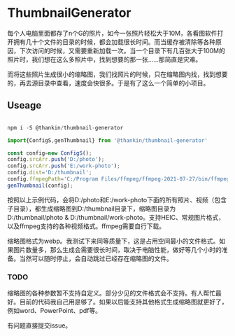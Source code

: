 # ThumbnailGenerator

每个人电脑里面都存了n个G的照片，如今一张照片轻松大于10M，各看图软件打开拥有几十个文件的目录的时候，都会加载很长时间。而当缓存被清除等各种原因，下次访问的时候，又需要重新加载一次。当一个目录下有几百张大于100M的照片时，我们想在这么多照片中，找到想要的那一张……那简直是灾难。

而将这些照片生成很小的缩略图，我们找照片的时候，只在缩略图内找，找到想要的，再去源目录中查看，速度会快很多。于是有了这么一个简单的小项目。

## Useage

```javascript

npm i -S @thankin/thumbnail-generator

import{ConfigS,genThumbnail} from '@thankin/thumbnail-generator'

const config=new ConfigS();
config.srcArr.push('D:/photo');
config.srcArr.push('E:/work-photo');
config.dist='D:/thumbnail';
config.ffmpegPath='C:/Program Files/ffmpeg/ffmpeg-2021-07-27/bin/ffmpeg.exe';
genThumbnail(config);
```

按照以上示例代码，会将D:/photo和E:/work-photo下面的所有照片、视频（包含子目录），都生成缩略图到D:/thumbnail目录下，缩略图目录为D:/thumbnail/photo & D:/thumbnail/work-photo。支持HEIC、常规图片格式，以及ffmpeg支持的各种视频格式。ffmpeg需要自行下载。

缩略图格式为webp。我测试下来同等质量下，这是占用空间最小的文件格式。如果图片数量多，那么生成会需要很长时间，取决于电脑性能，做好等几个小时的准备。当然可以随时停止，会自动跳过已经存在缩略图的文件。

### TODO

缩略图的各种参数暂不支持自定义。部分少见的文件格式会不支持。有人帮忙最好。目前的代码我自己用是够了。如果以后能支持其他格式生成缩略图就更好了，例如word、PowerPoint、pdf等。

有问题直接提交issue。

